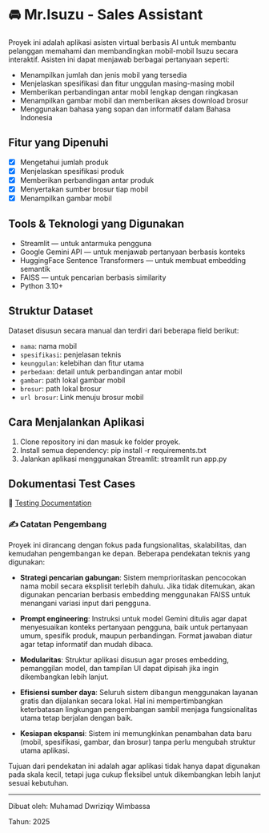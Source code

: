 # 🚘 Mr.Isuzu - Sales Assistant

Proyek ini adalah aplikasi asisten virtual berbasis AI untuk membantu pelanggan memahami dan membandingkan mobil-mobil Isuzu secara interaktif. Asisten ini dapat menjawab berbagai pertanyaan seperti:

- Menampilkan jumlah dan jenis mobil yang tersedia
- Menjelaskan spesifikasi dan fitur unggulan masing-masing mobil
- Memberikan perbandingan antar mobil lengkap dengan ringkasan
- Menampilkan gambar mobil dan memberikan akses download brosur
- Menggunakan bahasa yang sopan dan informatif dalam Bahasa Indonesia

## Fitur yang Dipenuhi
- [x] Mengetahui jumlah produk
- [x] Menjelaskan spesifikasi produk
- [x] Memberikan perbandingan antar produk
- [x] Menyertakan sumber brosur tiap mobil
- [x] Menampilkan gambar mobil

## Tools & Teknologi yang Digunakan
- Streamlit — untuk antarmuka pengguna
- Google Gemini API — untuk menjawab pertanyaan berbasis konteks
- HuggingFace Sentence Transformers — untuk membuat embedding semantik
- FAISS — untuk pencarian berbasis similarity
- Python 3.10+

## Struktur Dataset
Dataset disusun secara manual dan terdiri dari beberapa field berikut:
- `nama`: nama mobil
- `spesifikasi`: penjelasan teknis
- `keunggulan`: kelebihan dan fitur utama
- `perbedaan`: detail untuk perbandingan antar mobil
- `gambar`: path lokal gambar mobil
- `brosur`: path lokal brosur
- `url brosur`: Link menuju brosur mobil

## Cara Menjalankan Aplikasi
1. Clone repository ini dan masuk ke folder proyek.
2. Install semua dependency:
   pip install -r requirements.txt
3. Jalankan aplikasi menggunakan Streamlit:
   streamlit run app.py
   
## Dokumentasi Test Cases
📄 [Testing Documentation](TESTING.md)

### ✍️ Catatan Pengembang

Proyek ini dirancang dengan fokus pada fungsionalitas, skalabilitas, dan kemudahan pengembangan ke depan. Beberapa pendekatan teknis yang digunakan:

- **Strategi pencarian gabungan**: Sistem memprioritaskan pencocokan nama mobil secara eksplisit terlebih dahulu. Jika tidak ditemukan, akan digunakan pencarian berbasis embedding menggunakan FAISS untuk menangani variasi input dari pengguna.

- **Prompt engineering**: Instruksi untuk model Gemini ditulis agar dapat menyesuaikan konteks pertanyaan pengguna, baik untuk pertanyaan umum, spesifik produk, maupun perbandingan. Format jawaban diatur agar tetap informatif dan mudah dibaca.

- **Modularitas**: Struktur aplikasi disusun agar proses embedding, pemanggilan model, dan tampilan UI dapat dipisah jika ingin dikembangkan lebih lanjut.

- **Efisiensi sumber daya**: Seluruh sistem dibangun menggunakan layanan gratis dan dijalankan secara lokal. Hal ini mempertimbangkan keterbatasan lingkungan pengembangan sambil menjaga fungsionalitas utama tetap berjalan dengan baik.

- **Kesiapan ekspansi**: Sistem ini memungkinkan penambahan data baru (mobil, spesifikasi, gambar, dan brosur) tanpa perlu mengubah struktur utama aplikasi.

Tujuan dari pendekatan ini adalah agar aplikasi tidak hanya dapat digunakan pada skala kecil, tetapi juga cukup fleksibel untuk dikembangkan lebih lanjut sesuai kebutuhan.


---
Dibuat oleh: Muhamad Dwriziqy Wimbassa

Tahun: 2025
